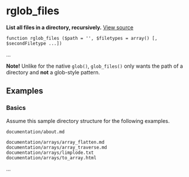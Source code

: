 
# rglob_files

**List all files in a directory, recursively.** [View source](https://bitbucket.org/Eiskis/baseline.php/src/default/source/glob/rglob_files.php)

	function rglob_files ($path = '', $filetypes = array() [, $secondFiletype ...])

...

**Note!** Unlike for the native `glob()`, `glob_files()` only wants the path of a directory and **not** a glob-style pattern.



## Examples

### Basics

Assume this sample directory structure for the following examples.

	documentation/about.md

	documentation/arrays/array_flatten.md
	documentation/arrays/array_traverse.md
	documentation/arrays/limplode.txt
	documentation/arrays/to_array.html

...
